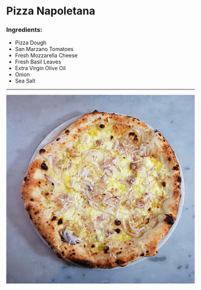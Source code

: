 # Pizza Napoletana

### Ingredients:
- Pizza Dough
- San Marzano Tomatoes
- Fresh Mozzarella Cheese
- Fresh Basil Leaves
- Extra Virgin Olive Oil
- Onion
- Sea Salt

---

![How it look](pizza_napoletana.jpg)